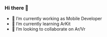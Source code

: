 ### Hi there 👋



- 🔭 I’m currently working as Mobile Developer
- 🌱 I’m currently learning ArKit
- 👯 I’m looking to collaborate on Ar/Vr
<!-- - 🤔 I’m looking for help with Flutter
- 💬 Ask me about Mob-->
<!--
- ⚡ Fun fact: ...
-->
